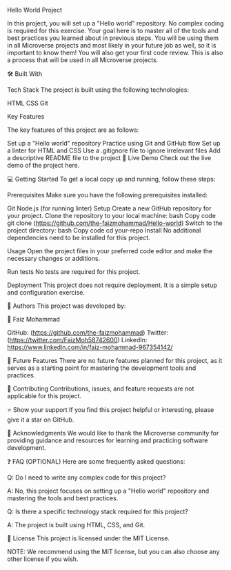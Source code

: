 Hello World Project

In this project, you will set up a "Hello world" repository. No complex coding is required for this exercise. Your goal here is to master all of the tools and best practices you learned about in previous steps. You will be using them in all Microverse projects and most likely in your future job as well, so it is important to know them! You will also get your first code review. This is also a process that will be used in all Microverse projects.

🛠 Built With

Tech Stack
The project is built using the following technologies:

HTML
CSS
Git

Key Features

The key features of this project are as follows:

Set up a "Hello world" repository
Practice using Git and GitHub flow
Set up a linter for HTML and CSS
Use a .gitignore file to ignore irrelevant files
Add a descriptive README file to the project
🚀 Live Demo
Check out the live demo of the project here.

💻 Getting Started
To get a local copy up and running, follow these steps:

Prerequisites
Make sure you have the following prerequisites installed:

Git
Node.js (for running linter)
Setup
Create a new GitHub repository for your project.
Clone the repository to your local machine:
bash
Copy code
git clone (https://github.com/the-faizmohammad/Hello-world)
Switch to the project directory:
bash
Copy code
cd your-repo
Install
No additional dependencies need to be installed for this project.

Usage
Open the project files in your preferred code editor and make the necessary changes or additions.

Run tests
No tests are required for this project.

Deployment
This project does not require deployment. It is a simple setup and configuration exercise.

👥 Authors
This project was developed by:

👤 Faiz Mohammad

GitHub: (https://github.com/the-faizmohammad)
Twitter: (https://twitter.com/FaizMoh58742600)
LinkedIn: https://www.linkedin.com/in/faiz-mohammad-967354142/

🔭 Future Features
There are no future features planned for this project, as it serves as a starting point for mastering the development tools and practices.

🤝 Contributing
Contributions, issues, and feature requests are not applicable for this project.

⭐️ Show your support
If you find this project helpful or interesting, please give it a star on GitHub.

🙏 Acknowledgments
We would like to thank the Microverse community for providing guidance and resources for learning and practicing software development.

❓ FAQ (OPTIONAL)
Here are some frequently asked questions:

Q: Do I need to write any complex code for this project?

A: No, this project focuses on setting up a "Hello world" repository and mastering the tools and best practices.

Q: Is there a specific technology stack required for this project?

A: The project is built using HTML, CSS, and Git.

📝 License
This project is licensed under the MIT License.

NOTE: We recommend using the MIT license, but you can also choose any other license if you wish.
